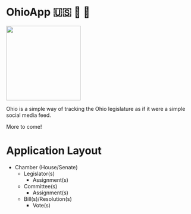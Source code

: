# OhioApp :us: :scroll: :newspaper:

<img width="200px" src="https://upload.wikimedia.org/wikipedia/commons/4/4c/Flag_of_Ohio.svg"></img>

Ohio is a simple way of tracking the Ohio legislature as if it were a simple social media feed.

More to come!

# Application Layout

* Chamber (House/Senate)
    * Legislator(s)
        * Assignment(s)
    * Committee(s)
        * Assignment(s)
    * Bill(s)/Resolution(s)
        * Vote(s)
